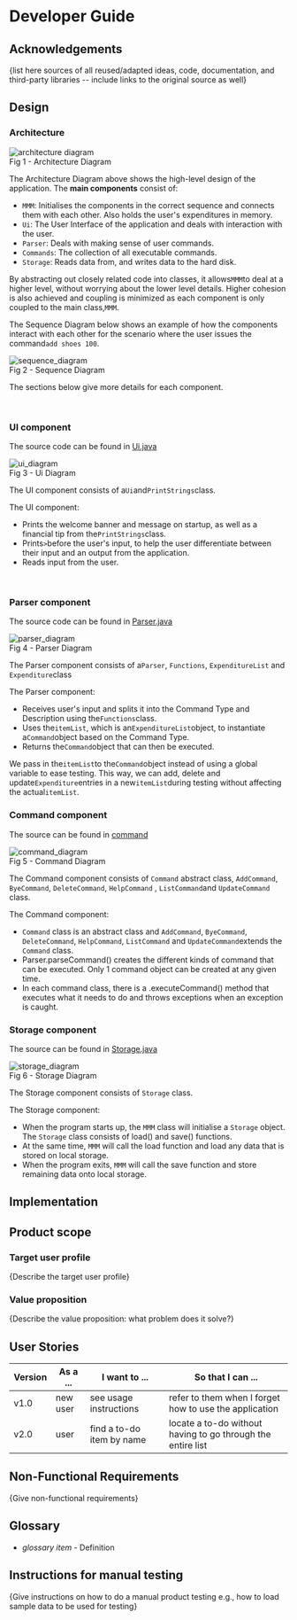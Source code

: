 # Developer Guide

## Acknowledgements

{list here sources of all reused/adapted ideas, code, documentation, and third-party libraries -- include links to the original source as well}

## Design

### Architecture
![architecture diagram](images/architecture_diagram.png)
<br/> Fig 1 - Architecture Diagram

The Architecture Diagram above shows the high-level design of the application. The **main components**
consist of:
- `MMM`: Initialises the components in the correct sequence and connects them with each other. Also holds the user's
expenditures in memory.
- `Ui`: The User Interface of the application and deals with interaction with the user.
- `Parser`: Deals with making sense of user commands.
- `Commands`: The collection of all executable commands.
- `Storage`: Reads data from, and writes data to the hard disk.

By abstracting out closely related code into classes, it allows`MMM`to deal at a higher level, without worrying
about the lower level details. Higher cohesion is also achieved and coupling is minimized as each component is
only coupled to the main class,`MMM`.

The Sequence Diagram below shows an example of how the components interact with each other for the scenario 
where the user issues the command`add shoes 100`.

![sequence_diagram](images/sequence_diagram.png)
<br/> Fig 2 - Sequence Diagram

The sections below give more details for each component.

<br/>

### UI component
The source code can be found in [Ui.java](https://github.com/AY2122S2-CS2113T-T10-4/tp/blob/master/src/main/java/seedu/mindmymoney/Ui.java)

![ui_diagram](images/ui_diagram.png)
<br/> Fig 3 - Ui Diagram

The UI component consists of a`Ui`and`PrintStrings`class.

The UI component:
- Prints the welcome banner and message on startup, as well as a financial tip from the`PrintStrings`class.
- Prints`>`before the user's input, to help the user differentiate between their input and an output from the
application.
- Reads input from the user.

<br/>

### Parser component
The source code can be found in [Parser.java](https://github.com/AY2122S2-CS2113T-T10-4/tp/blob/master/src/main/java/seedu/mindmymoney/Parser.java)

![parser_diagram](images/parser_diagram.png)
<br/> Fig 4 - Parser Diagram

The Parser component consists of a`Parser`, `Functions`, `ExpenditureList` and `Expenditure`class

The Parser component:
- Receives user's input and splits it into the Command Type and Description using the`Functions`class.
- Uses the`itemList`, which is an`ExpenditureList`object, to instantiate a`Command`object based on the Command Type.
- Returns the`Command`object that can then be executed.

We pass in the`itemList`to the`Command`object instead of using a global variable to ease testing. This way, we can 
add, delete and update`Expenditure`entries in a new`itemList`during testing without affecting the actual`itemList`.

### Command component 
The source can be found in [command](https://github.com/AY2122S2-CS2113T-T10-4/tp/blob/master/src/main/java/seedu/mindmymoney/command)

![command_diagram](images/command_diagram.png)
<br/> Fig 5 - Command Diagram

The Command component consists of `Command` abstract class, `AddCommand`, `ByeCommand`, `DeleteCommand`, `HelpCommand`
, `ListCommand`and `UpdateCommand` class.

The Command component:
- `Command` class is an abstract class and `AddCommand`, `ByeCommand`, `DeleteCommand`, `HelpCommand`, `ListCommand`
and `UpdateCommand`extends the `Command` class.
- Parser.parseCommand() creates the different kinds of command that can be executed. Only 1 command object can be 
created at any given time.
- In each command class, there is a .executeCommand() method that executes what it needs to do and throws exceptions 
when an exception is caught.

### Storage component 
The source can be found in [Storage.java](https://github.com/AY2122S2-CS2113T-T10-4/tp/blob/master/src/main/java/seedu/mindmymoney/Storage.java)

![storage_diagram](images/storage_diagram.png)
<br/> Fig 6 - Storage Diagram

The Storage component consists of `Storage` class.

The Storage component:
- When the program starts up, the `MMM` class will initialise a `Storage` object. The `Storage` class consists of load() 
and save() functions. 
- At the same time, `MMM` will call the load function and load any data that is stored on local storage.
- When the program exits, `MMM` will call the save function and store remaining data onto local storage.


## Implementation

## Product scope
### Target user profile

{Describe the target user profile}

### Value proposition

{Describe the value proposition: what problem does it solve?}

## User Stories

|Version| As a ... | I want to ... | So that I can ...|
|--------|----------|---------------|------------------|
|v1.0|new user|see usage instructions|refer to them when I forget how to use the application|
|v2.0|user|find a to-do item by name|locate a to-do without having to go through the entire list|

## Non-Functional Requirements

{Give non-functional requirements}

## Glossary

* *glossary item* - Definition

## Instructions for manual testing

{Give instructions on how to do a manual product testing e.g., how to load sample data to be used for testing}
